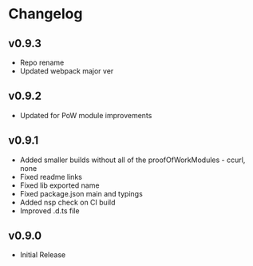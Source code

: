 # Changelog

## v0.9.3

* Repo rename
* Updated webpack major ver

## v0.9.2

* Updated for PoW module improvements

## v0.9.1

* Added smaller builds without all of the proofOfWorkModules - ccurl, none
* Fixed readme links
* Fixed lib exported name
* Fixed package.json main and typings
* Added nsp check on CI build
* Improved .d.ts file

## v0.9.0

* Initial Release
